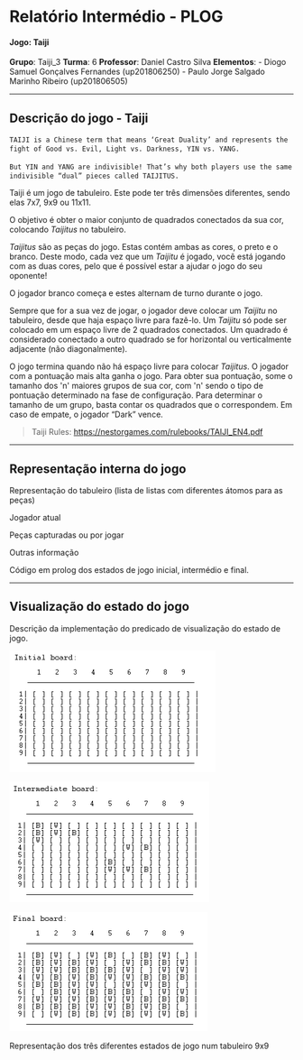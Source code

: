 # Relatório Intermédio - PLOG

#### Jogo: Taiji
**Grupo**: Taiji_3
**Turma**: 6
**Professor**: Daniel Castro Silva
**Elementos**:
    - Diogo Samuel Gonçalves Fernandes (up201806250)
    - Paulo Jorge Salgado Marinho Ribeiro (up201806505)

---
## Descrição do jogo - Taiji

```Meter estar descição??
TAIJI is a Chinese term that means ‘Great Duality’ and represents the fight of Good vs. Evil, Light vs. Darkness, YIN vs. YANG.

But YIN and YANG are indivisible! That’s why both players use the same indivisible “dual” pieces called TAIJITUS.
```

Taiji é um jogo de tabuleiro. Este pode ter três dimensões diferentes, sendo elas 7x7, 9x9 ou 11x11.

O objetivo é obter o maior conjunto de quadrados conectados da sua cor, colocando *Taijitus* no tabuleiro.

*Taijitus* são as peças do jogo. Estas contém ambas as cores, o preto e o branco.
Deste modo, cada vez que um *Taijitu* é jogado, você está jogando com as duas cores, pelo que é possível estar a ajudar o jogo do seu oponente!

O jogador branco começa e estes alternam de turno durante o jogo.

Sempre que for a sua vez de jogar, o jogador deve colocar um *Taijitu* no tabuleiro, desde que haja espaço livre para fazê-lo. Um *Taijitu* só pode ser colocado em um espaço livre de 2 quadrados conectados. Um quadrado é considerado conectado a outro quadrado se for horizontal ou verticalmente adjacente (não diagonalmente).

O jogo termina quando não há espaço livre para colocar *Taijitus*. O jogador com a pontuação mais alta ganha o jogo. Para obter sua pontuação, some o tamanho dos 'n' maiores grupos de sua cor, com 'n' sendo o tipo de pontuação determinado na fase de configuração. Para determinar o tamanho de um grupo, basta contar os quadrados que o correspondem. Em caso de empate, o jogador “Dark” vence.

> Taiji Rules: https://nestorgames.com/rulebooks/TAIJI_EN4.pdf

--- 
## Representação interna do jogo

Representação do tabuleiro (lista de listas com diferentes átomos para as peças)

Jogador atual

Peças capturadas ou por jogar

Outras informação

Código em prolog dos estados de jogo inicial, intermédio e final.

---
## Visualização do estado do jogo

Descrição da implementação do predicado de visualização do estado de jogo.

![Initial Board](./img/init-board.png)

![Intermediate Board](./img/intermediate-board.png)

![Final Board](./img/final-board.png)

Representação dos três diferentes estados de jogo num tabuleiro 9x9